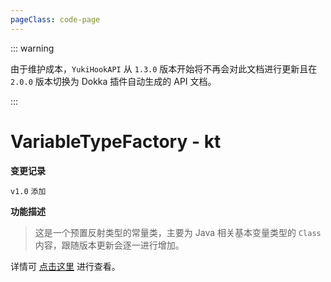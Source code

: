 ```yaml
---
pageClass: code-page
---
```


::: warning

由于维护成本，`YukiHookAPI` 从 `1.3.0` 版本开始将不再会对此文档进行更新且在 `2.0.0` 版本切换为 Dokka 插件自动生成的 API 文档。

:::

# VariableTypeFactory <span class="symbol">- kt</span>

**变更记录**

`v1.0` `添加`

**功能描述**

> 这是一个预置反射类型的常量类，主要为 Java 相关基本变量类型的 `Class` 内容，跟随版本更新会逐一进行增加。

详情可 [点击这里](https://github.com/HighCapable/YukiHookAPI/blob/master/yukihookapi-core/src/main/java/com/highcapable/yukihookapi/hook/type/java/VariableTypeFactory.kt) 进行查看。